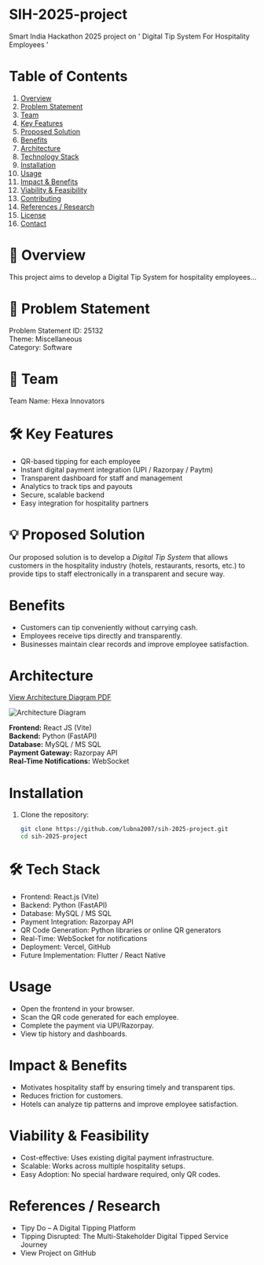 # SIH-2025-project
Smart India Hackathon 2025 project on ' Digital Tip System For Hospitality Employees ' 

# Table of Contents
1. [Overview](#overview)
2. [Problem Statement](#problem-statement)
3. [Team](#team)
4. [Key Features](#key-features)
5. [Proposed Solution](#proposed-solution)
6. [Benefits](#benefits)
7. [Architecture](#architecture)
8. [Technology Stack](#technology-stack)
9. [Installation](#installation)
10. [Usage](#usage)
11. [Impact & Benefits](#impact--benefits)
12. [Viability & Feasibility](#viability--feasibility)
13. [Contributing](#contributing)
14. [References / Research](#references--research)
15. [License](#license)
16. [Contact](#contact)

# 📝 Overview  
This project aims to develop a Digital Tip System for hospitality employees…

# 🎯 Problem Statement  
Problem Statement ID: 25132  
Theme: Miscellaneous  
Category: Software  

# 👥 Team  
Team Name: Hexa Innovators

# 🛠️ Key Features  
- QR-based tipping for each employee  
- Instant digital payment integration (UPI / Razorpay / Paytm)  
- Transparent dashboard for staff and management  
- Analytics to track tips and payouts  
- Secure, scalable backend  
- Easy integration for hospitality partners
  
# 💡 Proposed Solution  
Our proposed solution is to develop a *Digital Tip System* that allows customers in the hospitality industry (hotels, restaurants, resorts, etc.) to provide tips to staff electronically in a transparent and secure way.  

# Benefits  
- Customers can tip conveniently without carrying cash.  
- Employees receive tips directly and transparently.  
- Businesses maintain clear records and improve employee satisfaction.

# Architecture
[View Architecture Diagram PDF](https://github.com/<username>/<repo>/blob/main/Olive%20Green%20Doodle%20Final%20Project%20Cover%20A4%20Document.pdf)

![Architecture Diagram](https://raw.githubusercontent.com/<username>/<repo>/main/architecture-diagram.png)



**Frontend:** React JS (Vite)  
**Backend:** Python (FastAPI)  
**Database:** MySQL / MS SQL  
**Payment Gateway:** Razorpay API  
**Real-Time Notifications:** WebSocket

# Installation
1. Clone the repository:
   ```bash
   git clone https://github.com/lubna2007/sih-2025-project.git
   cd sih-2025-project


# 🛠 Tech Stack  
- Frontend: React.js (Vite)  
- Backend: Python (FastAPI)  
- Database: MySQL / MS SQL  
- Payment Integration: Razorpay API  
- QR Code Generation: Python libraries or online QR generators  
- Real-Time: WebSocket for notifications  
- Deployment: Vercel, GitHub  
- Future Implementation: Flutter / React Native
  
# Usage
- Open the frontend in your browser.
- Scan the QR code generated for each employee.
- Complete the payment via UPI/Razorpay.
- View tip history and dashboards.

# Impact & Benefits
- Motivates hospitality staff by ensuring timely and transparent tips.
- Reduces friction for customers.
- Hotels can analyze tip patterns and improve employee satisfaction.

# Viability & Feasibility
- Cost-effective: Uses existing digital payment infrastructure.
- Scalable: Works across multiple hospitality setups.
- Easy Adoption: No special hardware required, only QR codes.

# References / Research
- Tipy Do – A Digital Tipping Platform
- Tipping Disrupted: The Multi-Stakeholder Digital Tipped Service Journey
- View Project on GitHub
